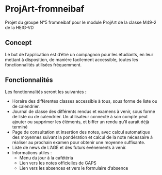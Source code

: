 # ProjArt-fromneibaf
Projet du groupe N°5 fromneibaf pour le module ProjArt de la classe M49-2 de la HEIG-VD

## Concept
Le but de l’application est d’être un compagnon pour les étudiants, en leur mettant à disposition, de manière facilement accessible, toutes les fonctionnalités utilisées fréquemment.

## Fonctionnalités
Les fonctionnalités seront les suivantes  : 

- Horaire des différentes classes accessible à tous, sous forme de liste ou de calendrier.
- Journal de classe des différents rendus et examens à venir, sous forme de liste ou de calendrier. Un utilisateur connecté à son compte peut ajouter ou supprimer les éléments, et biffer un rendu qu’il aurait déjà terminé
- Page de consultation et insertion des notes, avec calcul automatique des moyennes suivant la pondération et calcul de la note nécessaire à réaliser au prochain examen pour obtenir une moyenne suffisante.
- Liste de news de L’AGE et des futurs événements à venir.
- Informations utiles :
    - Menu du jour à la cafétéria
    - Lien vers les notes officielles de GAPS
    - Lien vers les absences et vers le formulaire d’absence
